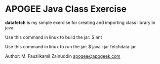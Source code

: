 # APOGEE Java Class Exercise 

**datafetch** is my simple exercise for creating and importing class library in java.

Use this command in linux to build the jar:
$ ant 

Use this command in linux to run the jar:
$ java -jar fetchdata.jar


Author: M. Fauzilkamil Zainuddin <apogee@apogeek.com>

